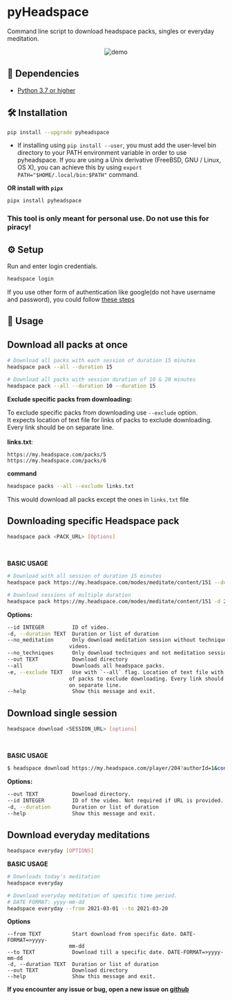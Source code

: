 # pyHeadspace
Command line script to download headspace packs, singles or everyday meditation.
<p align="center">

<img src = "https://user-images.githubusercontent.com/57002207/147270294-de0ec3f9-7bfa-4c63-84de-b4239fd4995e.gif" alt = "demo">
</p>

## 👶 Dependencies
* [Python 3.7 or higher](https://www.python.org/downloads/)

## 🛠️ Installation
```sh
pip install --upgrade pyheadspace
```
* If installing using `pip install --user`, you must add the user-level bin directory to your PATH environment variable in order to use pyheadspace. If you are using a Unix derivative (FreeBSD, GNU / Linux, OS X), you can achieve this by using `export PATH="$HOME/.local/bin:$PATH"` command.


**OR install with `pipx`**


```sh
pipx install pyheadspace
```

### This tool is only meant for personal use. Do not use this for piracy!
## ⚙️ Setup

Run and enter login credentials.
```sh
headspace login
```
If you use other form of authentication like google(do not have username and password), you could follow
[these steps](https://github.com/yashrathi-git/pyHeadspace/blob/main/manual_setup.md)

 

## 🚀 Usage

## Download all packs at once
```sh
# Download all packs with each session of duration 15 minutes
headspace pack --all --duration 15

# Download all packs with session duration of 10 & 20 minutes
headspace pack --all --duration 10 --duration 15
```
**Exclude specific packs from downloading:**
<br />

To exclude specific packs from downloading use `--exclude` option.
<br />
It expects location of text file for links of packs to exclude downloading. Every link should be on separate line.<br><br>
**links.txt**:
```
https://my.headspace.com/packs/5
https://my.headspace.com/packs/6
```
**command**
```sh
headspace packs --all --exclude links.txt
```
This would download all packs except the ones in `links.txt` file

## Downloading specific Headspace pack
```sh
headspace pack <PACK_URL> [Options]
```

<br />

**BASIC USAGE**
```sh
# Download with all session of duration 15 minutes
headspace pack https://my.headspace.com/modes/meditate/content/151 --duration 15 

# Download sessions of multiple duration
headspace pack https://my.headspace.com/modes/meditate/content/151 -d 20 -d 15   

```
**Options:**
```sh
--id INTEGER         ID of video.
-d, --duration TEXT  Duration or list of duration
--no_meditation      Only download meditation session without techniques
                    videos.
--no_techniques      Only download techniques and not meditation sessions.
--out TEXT           Download directory
--all                Downloads all headspace packs.
-e, --exclude TEXT   Use with `--all` flag. Location of text file with links
                    of packs to exclude downloading. Every link should be
                    on separate line.
--help               Show this message and exit.

```

## Download single session
```sh
headspace download <SESSION_URL> [options]
```


<br />

**BASIC USAGE**
```sh
$ headspace download https://my.headspace.com/player/204?authorId=1&contentId=151&contentType=COURSE&mode=meditate&trackingName=Course&startIndex=1 --duration 15
```
**Options:**
```sh
--out TEXT           Download directory.
--id INTEGER         ID of the video. Not required if URL is provided.
-d, --duration       Duration or list of duration
--help               Show this message and exit.
```


## Download everyday meditations
```sh
headspace everyday [OPTIONS]
```


**BASIC USAGE**
```sh
# Downloads today's meditation
headspace everyday

# Download everyday meditation of specific time period.
# DATE FORMAT: yyyy-mm-dd
headspace everyday --from 2021-03-01 --to 2021-03-20
```
**Options**
```
--from TEXT          Start download from specific date. DATE-FORMAT=>yyyy-
                    mm-dd
--to TEXT            Download till a specific date. DATE-FORMAT=>yyyy-mm-dd
-d, --duration TEXT  Duration or list of duration
--out TEXT           Download directory
--help               Show this message and exit.
```

**If you encounter any issue or bug, open a new issue on [github](https://github.com/yashrathi-git/pyHeadspace)**



